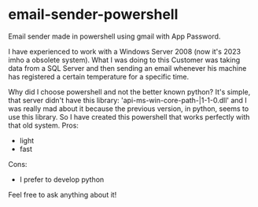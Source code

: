 # email-sender-powershell
Email sender made in powershell using gmail with App Password.

I have experienced to work with a Windows Server 2008 (now it's 2023 imho a obsolete system).
What I was doing to this Customer was taking data from a SQL Server and then sending an email whenever his machine has registered a certain temperature for a specific time.

Why did I choose powershell and not the better known python?
It's simple, that server didn't have this library: 'api-ms-win-core-path-|1-1-0.dll' and I was really mad about it because the previous version, in python, seems to use this library. 
So I have created this powershell that works perfectly with that old system.
Pros:
- light
- fast

Cons:
- I prefer to develop python

Feel free to ask anything about it!
